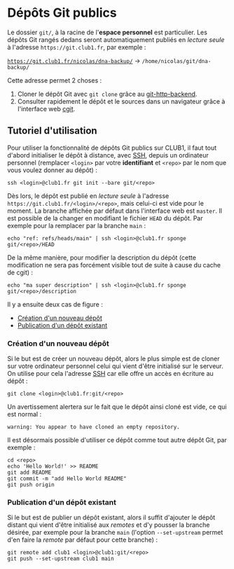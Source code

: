 Dépôts Git publics
==================

Le dossier `git/`, à la racine de l'**espace personnel** est particulier.
Les dépôts Git rangés dedans seront automatiquement publiés en _lecture seule_
à l'adresse `https://git.club1.fr`, par exemple&nbsp;:

[`https://git.club1.fr/nicolas/dna-backup/`](https://git.club1.fr/nicolas/dna-backup/)
&rarr; `/home/nicolas/git/dna-backup/`

Cette adresse permet 2 choses&nbsp;:

1. Cloner le dépôt Git avec `git clone` grâce au
   [git-http-backend](https://git-scm.com/docs/git-http-backend).
2. Consulter rapidement le dépôt et le sources dans un navigateur grâce à
   l'interface web [cgit](https://git.zx2c4.com/cgit/about/).

Tutoriel d'utilisation
----------------------

Pour utiliser la fonctionnalité de dépôts Git publics sur CLUB1, il faut tout
d'abord initialiser le dépôt à distance, avec [SSH](ssh.md), depuis un ordinateur personnel
(remplacer `<login>` par votre **identifiant** et `<repo>` par le nom que vous
voulez donner au dépôt)&nbsp;:

    ssh <login>@club1.fr git init --bare git/<repo>

Dès lors, le dépôt est publié en _lecture seule_ à l'adresse
`https://git.club1.fr/<login>/<repo>`, mais celui-ci est vide pour le
moment. La branche affichée par défaut dans l'interface web est `master`.
Il est possible de la changer en modifiant le fichier `HEAD` du dépôt.
Par exemple pour la remplacer par la branche `main`&nbsp;:

    echo "ref: refs/heads/main" | ssh <login>@club1.fr sponge git/<repo>/HEAD

De la même manière, pour modifier la description du dépôt (cette modification
ne sera pas forcément visible tout de suite à cause du cache de cgit)&nbsp;:

    echo "ma super description" | ssh <login>@club1.fr sponge git/<repo>/description

Il y a ensuite deux cas de figure&nbsp;:

- [Création d'un nouveau dépôt](#création-dun-nouveau-dépôt)
- [Publication d'un dépôt existant](#publication-dun-dépôt-existant)

### Création d'un nouveau dépôt

Si le but est de créer un nouveau dépôt, alors le plus simple est de cloner
sur votre ordinateur personnel celui qui vient d'être initialisé sur le serveur.
On utilise pour cela l'adresse [SSH](ssh.md) car elle offre un accès en écriture
au dépôt&nbsp;:

    git clone <login>@club1.fr:git/<repo>

Un avertissement alertera sur le fait que le dépôt ainsi cloné est vide, ce
qui est normal&nbsp;:

    warning: You appear to have cloned an empty repository.

Il est désormais possible d'utiliser ce dépôt comme tout autre dépôt Git,
par exemple&nbsp;:

    cd <repo>
    echo 'Hello World!' >> README
    git add README
    git commit -m "add Hello World README"
    git push origin


### Publication d'un dépôt existant

Si le but est de publier un dépôt existant, alors il suffit d'ajouter le
dépôt distant qui vient d'être initialisé aux _remotes_ et d'y pousser la
branche désirée, par exemple pour la branche `main` (l'option `--set-upstream`
permet d'en faire la _remote_ par défaut pour cette branche)&nbsp;:

    git remote add club1 <login>@club1:git/<repo>
    git push --set-upstream club1 main

